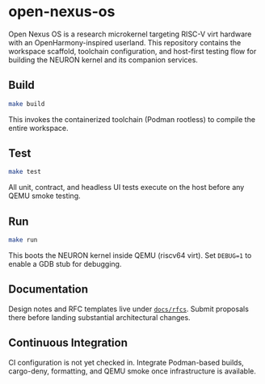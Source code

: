 # open-nexus-os

Open Nexus OS is a research microkernel targeting RISC-V virt hardware with an OpenHarmony-inspired userland. This repository contains the workspace scaffold, toolchain configuration, and host-first testing flow for building the NEURON kernel and its companion services.

## Build

```sh
make build
```

This invokes the containerized toolchain (Podman rootless) to compile the entire workspace.

## Test

```sh
make test
```

All unit, contract, and headless UI tests execute on the host before any QEMU smoke testing.

## Run

```sh
make run
```

This boots the NEURON kernel inside QEMU (riscv64 virt). Set `DEBUG=1` to enable a GDB stub for debugging.

## Documentation

Design notes and RFC templates live under [`docs/rfcs`](docs/rfcs/README.md). Submit proposals there before landing substantial architectural changes.

## Continuous Integration

CI configuration is not yet checked in. Integrate Podman-based builds, cargo-deny, formatting, and QEMU smoke once infrastructure is available.
